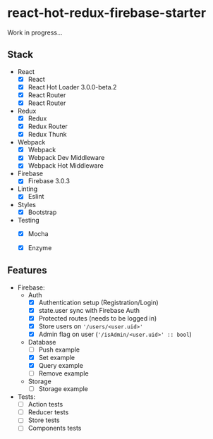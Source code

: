 react-hot-redux-firebase-starter
=====================

Work in progress...

## Stack

- React
  - [X] React
  - [X] React Hot Loader 3.0.0-beta.2
  - [X] React Router
  - [X] React Router
- Redux
  - [X] Redux
  - [X] Redux Router
  - [X] Redux Thunk
- Webpack    
  - [X] Webpack
  - [X] Webpack Dev Middleware
  - [X] Webpack Hot Middleware
- Firebase
  - [X] Firebase 3.0.3
- Linting
  - [X] Eslint
- Styles
  - [X] Bootstrap
- Testing
  - [X] Mocha
  - [X] Enzyme


## Features

- Firebase:
  - Auth
    - [X] Authentication setup (Registration/Login) 
    - [X] state.user sync with Firebase Auth
    - [X] Protected routes (needs to be logged in)
    - [X] Store users on `'/users/<user.uid>'`
    - [X] Admin flag on user (`'/isAdmin/<user.uid>' :: bool`)
  - Database
    - [ ] Push example
    - [X] Set example
    - [X] Query example
    - [ ] Remove example 
  - Storage
    - [ ] Storage example
- Tests:
  - [ ] Action tests
  - [ ] Reducer tests
  - [ ] Store tests
  - [ ] Components tests
